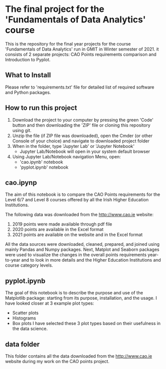 # The final project for the 'Fundamentals of Data Analytics' course

This is the repository for the final year projects for the course 'Fundamentals of Data Analytics' run in GMIT in Winter semester of 2021. it consists of 2 separate projects: CAO Points requirements comparison and Introduction to Pyplot.


## What to Install

Please refer to 'requirements.txt' file for detailed list of required software and Python packages.


## How to run this project
1. Download the project to your computer by pressing the green 'Code' button and then downloading the 'ZIP' file or cloning this repository using git.
2. Unzip the file (if ZIP file was downloaded), open the Cmder (or other Console of your choice) and navigate to downloaded project folder
3. When in the folder, type 'Jupyter Lab' or 'Jupyter Notebook'
    - Jupyter Lab/Notebook will open in your system default browser
4. Using Jupyter Lab/Notebook navigation Menu, open:
    - 'cao.ipynb' notebook 
    - 'pyplot.ipynb' notebook


## cao.ipynp

The aim of this notebook is to compare the CAO Points requirements for the Level 6/7 and Level 8 courses offered by all the Irish Higher Education Institutions.

The following data was downloaded from the http://www.cao.ie website:

1. 2019 points were made available through pdf file
2. 2020 points are available in the Excel format
3. 2021 points are available on the website and in the Excel format

All the data sources were downloaded, cleaned, prepared, and joined using mainly Pandas and Numpy packages. Next, Matplot and Seaborn packages were used to visualize the changes in the overall points requirements year-to-year and to look in more details and the Higher Education Institutions and course category levels.

## pyplot.ipynb

The goal of this notebook is to describe the purpose and use of the Matplotlib package: starting from its purpose, installation, and the usage. I have looked closer at 3 example plot types:
* Scatter plots
* Histograms
* Box plots
I have selected these 3 plot types based on their usefulness in the data science.

## data folder

This folder contains all the data downloaded from the http://www.cao.ie website during my work on the CAO points project.